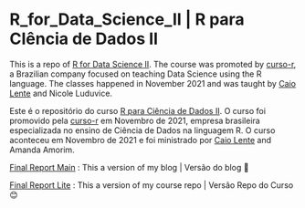 # R_for_Data_Science_II | R para CIência de Dados II


This is a repo of [R for Data Science II](https://curso-r.github.io/202111-r4ds-2/). The course was promoted by [curso-r](https://curso-r.com/), a Brazilian company focused on teaching Data Science using the R language. The classes happened in November 2021 and was taught by [Caio Lente](https://lente.dev/en/) and Nicole Luduvice.


Este é o repositório do curso [R para Ciência de Dados II](https://curso-r.github.io/202111-r4ds-2/). O curso foi promovido pela [curso-r](https://curso-r.com/) em Novembro de 2021, empresa brasileira especializada no ensino de Ciência de Dados na linguagem R. O curso aconteceu em Novembro de 2021 e foi ministrado por [Caio Lente](https://lente.dev/en/) and Amanda Amorim.

 

[Final Report Main](https://tainaweb-en.netlify.app/tutorials/) :  This a version of my blog  | Versão do blog :purple_heart:

[Final Report Lite](https://tai-rocha.github.io/R_for_Data_Science_II.github.io/) : This a version of my course repo | Versão Repo do Curso :blush:
